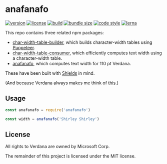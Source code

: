# anafanafo

[![version](https://img.shields.io/npm/v/anafanafo?style=flat-square)][npm]
[![license](https://img.shields.io/npm/l/anafanafo?style=flat-square)][npm]
[![build](https://img.shields.io/circleci/project/github/metabolize/anafanafo/main?style=flat-square)][build]
[![bundle size](https://img.shields.io/bundlephobia/minzip/anafanafo?style=flat-square)][bundlephobia]
[![code style](https://img.shields.io/badge/code_style-prettier-ff69b4?style=flat-square)][prettier]
[![lerna](https://img.shields.io/badge/maintained%20with-lerna-cc00ff?style=flat-square)][lerna]

[npm]: https://npmjs.com/anafanafo
[build]: https://circleci.com/gh/metabolize/anafanafo/tree/main
[bundlephobia]: https://bundlephobia.com/result?p=anafanafo
[prettier]: https://prettier.io/
[lerna]: https://lernajs.io/

This repo contains three related npm packages:

- [char-width-table-builder][], which builds character-width tables using
  [Puppeteer][].
- [char-width-table-consumer][], which efficiently computes text width using a
  character-width table.
- [anafanafo][], which computes text width for 110 pt Verdana.

These have been built with [Shields][] in mind.

(And because Verdana always makes me think of [this][the name game].)

[char-width-table-builder]: packages/char-width-table-builder
[char-width-table-consumer]: packages/char-width-table-consumer
[anafanafo]: packages/anafanafo
[puppeteer]: https://pptr.dev/
[shields]: https://github.com/badges/shields/
[the name game]: https://www.youtube.com/watch?v=5MJLi5_dyn0

## Usage

```js
const anafanafo = require('anafanafo')

const width = anafanafo('Shirley Shirley')
```

## License

All rights to Verdana are owned by Microsoft Corp.

The remainder of this project is licensed under the MIT license.
